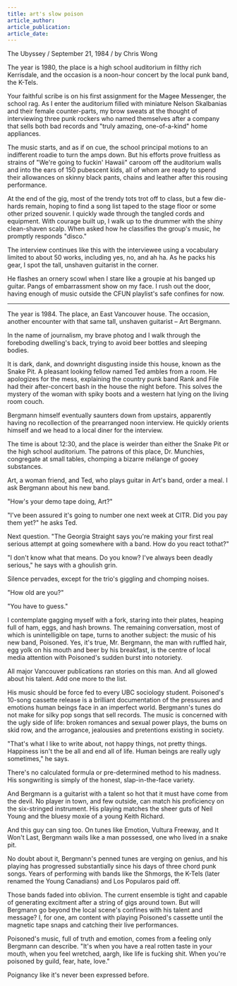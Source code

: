 ```yaml
---
title: art's slow poison
article_author:
article_publication:
article_date:
---
```

The Ubyssey / September 21, 1984 / by Chris Wong  
  
The year is 1980, the place is a high school auditorium in filthy rich Kerrisdale, and the occasion is a noon-hour concert by the local punk band, the K-Tels.  
  
Your faithful scribe is on his first assignment for the Magee Messenger, the school rag. As I enter the auditorium filled with miniature Nelson Skalbanias and their female counter-parts, my brow sweats at the thought of interviewing three punk rockers who named themselves after a company that sells both bad records and "truly amazing, one-of-a-kind" home appliances.  
  
The music starts, and as if on cue, the school principal motions to an indifferent roadie to turn the amps down. But his efforts prove fruitless as strains of "We're going to fuckin'  Hawaii" caroom off the auditorium walls and into the ears of 150 pubescent kids, all of whom are ready to spend their allowances on skinny black pants, chains and leather after this rousing performance.  
  
At the end of the gig, most of the trendy tots trot off to class, but a few die-hards remain, hoping to find a song list taped to the stage floor or some other prized souvenir. I quickly wade through the tangled cords and equipment. With courage built up, I walk up to the drummer with the shiny clean-shaven scalp. When asked how he classifies the group's music, he promptly responds "disco."  
  
The interview continues like this with the interviewee using a vocabulary limited to about 50 works, including yes, no, and ah ha. As he packs his gear, I spot the tall, unshaven guitarist in the corner.  
  
He flashes an ornery scowl when I stare like a groupie at his banged up guitar. Pangs of embarrassment show on my face. I rush out the door, having enough of music outside the CFUN playlist's safe confines for now.  
  
--------------------------------  
  
The year is 1984. The place, an East Vancouver house. The occasion, another encounter with that same tall, unshaven guitarist &ndash; Art Bergmann.  
  
In the name of journalism, my brave photog and I walk through the foreboding dwelling's back, trying to avoid beer bottles and sleeping bodies.  
  
It is dark, dank, and downright disgusting inside this house, known as the Snake Pit. A pleasant looking fellow named Ted ambles from a room. He apologizes for the mess, explaining the country punk band Rank and File had their after-concert bash in the house the night before. This solves the mystery of the woman with spiky boots and a western hat lying on the living room couch.  
  
Bergmann himself eventually saunters down from upstairs, apparently having no recollection of the prearranged noon interview. He quickly orients himself and we head to a local diner for the interview.  
  
The time is about 12:30, and the place is weirder than either the Snake Pit or the high school auditorium. The patrons of this place, Dr. Munchies, congregate at small tables, chomping a bizarre m&eacute;lange of gooey substances.  
  
Art, a woman friend, and Ted, who plays guitar in Art's band, order a meal. I ask Bergmann about his new band.  
  
"How's your demo tape doing, Art?"  
  
"I've been assured it's going to number one next week at CITR. Did you pay them yet?" he asks Ted.  
  
Next question. "The Georgia Straight says you're making your first real serious attempt at going somewhere with a band. How do you react tothat?"  
  
"I don't know what that means. Do you know? I've always been deadly serious," he says with a ghoulish grin.  
  
Silence pervades, except for the trio's giggling and chomping noises.  
  
"How old are you?"  
  
"You have to guess."  
  
I contemplate gagging myself with a fork, staring into their plates, heaping full of ham, eggs, and hash browns. The remaining conversation, most of which is unintelligible on tape, turns to another subject: the music of his new band, Poisoned. Yes, it's true, Mr. Bergmann, the man with ruffled hair, egg yolk on his mouth and beer by his breakfast, is the centre of local media attention with Poisoned's sudden burst into notoriety.  
  
All major Vancouver publications ran stories on this man. And all glowed about his talent. Add one more to the list.  
  
His music should be force fed to every UBC sociology student. Poisoned's 10-song cassette release is a brilliant documentation of the pressures and emotions human beings face in an imperfect world. Bergmann's tunes do not make for silky pop songs that sell records. The music is concerned with the ugly side of life: broken romances and sexual power plays, the bums on skid row, and the arrogance, jealousies and pretentions existing in society.  
  
"That's what I like to write about, not happy things, not pretty things. Happiness isn't the be all and end all of life. Human beings are really ugly sometimes," he says.  
  
There's no calculated formula or pre-determined method to his madness. His songwriting is simply of the honest, slap-in-the-face variety.  
  
And Bergmann is a guitarist with a talent so hot that it must have come from the devil. No player in town, and few outside, can match his proficiency on the six-stringed instrument. His playing matches the sheer guts of Neil Young and the bluesy moxie of a young Keith Richard.  
  
And this guy can sing too. On tunes like Emotion, Vultura Freeway, and It Won't Last, Bergmann wails like a man possessed, one who lived in a snake pit.  
  
No doubt about it, Bergmann's penned tunes are verging on genius, and his playing has progressed substantially since his days of three chord punk songs. Years of performing with bands like the Shmorgs, the K-Tels (later renamed the Young Canadians) and Los Popularos paid off.  
  
Those bands faded into oblivion. The current ensemble is tight and capable of generating excitment after a string of gigs around town. But will Bergmann go beyond the local scene's confines with his talent and message? I, for one, am content with playing Poisoned's cassette until the magnetic tape snaps and catching their live performances.  
  
Poisoned's music, full of truth and emotion, comes from a feeling only Bergmann can describe. "It's when you have a real rotten taste in your mouth, when you feel wretched, aargh, like life is fucking shit. When you're poisoned by guild, fear, hate, love."  
  
Poignancy like it's never been expressed before.  

